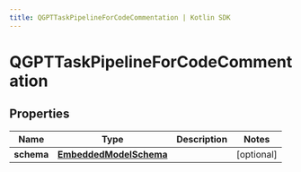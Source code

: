 ```yaml
---
title: QGPTTaskPipelineForCodeCommentation | Kotlin SDK
---
```




# QGPTTaskPipelineForCodeCommentation

## Properties
Name | Type | Description | Notes
------------ | ------------- | ------------- | -------------
**schema** | [**EmbeddedModelSchema**](EmbeddedModelSchema) |  |  [optional]




